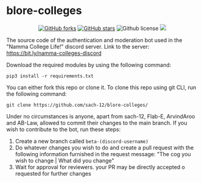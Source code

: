 # blore-colleges

<p align="center">
    <a href="https://github.com/sach-12/blore-colleges/issues" alt="issues">
    <img alt="GitHub forks" src="https://img.shields.io/github/issues/sach-12/blore-colleges"></a>
    <a href="https://github.com/sach-12/blore-colleges/stargazers" alt="Stars">
    <img alt="GitHub stars" src="https://img.shields.io/github/stars/sach-12/blore-colleges"></a>
    <img alt="Github license" src="https://img.shields.io/github/license/sach-12/blore-colleges"></a>
    <a href="https://github.com/sach-12/blore-colleges/contributors" alt="Contributors">
    <img src="https://img.shields.io/github/contributors/sach-12/blore-colleges"/></a>
    
</p>

The source code of the authentication and moderation bot used in the "Namma College Life!" discord server.
Link to the server: https://bit.ly/namma-colleges-discord

Download the required modules by using the following command:

```pip3 install -r requirements.txt```

You can either fork this repo or clone it.
To clone this repo using git CLI, run the following command:

```git clone https://github.com/sach-12/blore-colleges/```

Under no circumstances is anyone, apart from sach-12, Flab-E, ArvindAroo and AB-Law, allowed to commit their changes to the main branch. If you wish to contribute to the bot, run these steps:

1. Create a new branch called `beta-(discord-username)`
2. Do whatever changes you wish to do and create a pull request with the following information furnished in the request message: "The cog you wish to change | What did you change"
3. Wait for approval for reviewers. your PR may be directly accepted o requested for further changes